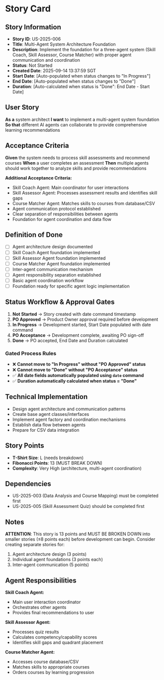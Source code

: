 # Story Card

## Story Information
- **Story ID**: US-2025-006
- **Title**: Multi-Agent System Architecture Foundation
- **Description**: Implement the foundation for a three-agent system (Skill Coach, Skill Assessor, Course Matcher) with proper agent communication and coordination
- **Status**: Not Started
- **Created Date**: 2025-09-14 13:37:59 SGT
- **Start Date**: [Auto-populated when status changes to "In Progress"]
- **End Date**: [Auto-populated when status changes to "Done"]
- **Duration**: [Auto-calculated when status is "Done": End Date - Start Date]

## User Story
**As a** system architect
**I want** to implement a multi-agent system foundation
**So that** different AI agents can collaborate to provide comprehensive learning recommendations

## Acceptance Criteria
**Given** the system needs to process skill assessments and recommend courses
**When** a user completes an assessment
**Then** multiple agents should work together to analyze skills and provide recommendations

**Additional Acceptance Criteria:**
- Skill Coach Agent: Main coordinator for user interactions
- Skill Assessor Agent: Processes assessment results and identifies skill gaps
- Course Matcher Agent: Matches skills to courses from database/CSV
- Agent communication protocol established
- Clear separation of responsibilities between agents
- Foundation for agent coordination and data flow

## Definition of Done
- [ ] Agent architecture design documented
- [ ] Skill Coach Agent foundation implemented
- [ ] Skill Assessor Agent foundation implemented  
- [ ] Course Matcher Agent foundation implemented
- [ ] Inter-agent communication mechanism
- [ ] Agent responsibility separation established
- [ ] Basic agent coordination workflow
- [ ] Foundation ready for specific agent logic implementation

## Status Workflow & Approval Gates
1. **Not Started** → Story created with date command timestamp
2. **PO Approved** → Product Owner approval required before development
3. **In Progress** → Development started, Start Date populated with date command
4. **PO Acceptance** → Development complete, awaiting PO sign-off
5. **Done** → PO accepted, End Date and Duration calculated

### Gated Process Rules
- ❌ **Cannot move to "In Progress" without "PO Approved" status**
- ❌ **Cannot move to "Done" without "PO Acceptance" status**
- ✅ **All date fields automatically populated using `date` command**
- ✅ **Duration automatically calculated when status = "Done"**

## Technical Implementation
- Design agent architecture and communication patterns
- Create base agent classes/interfaces
- Implement agent factory and coordination mechanisms
- Establish data flow between agents
- Prepare for CSV data integration

## Story Points
- **T-Shirt Size**: L (needs breakdown)
- **Fibonacci Points**: 13 (MUST BREAK DOWN)
- **Complexity**: Very High (architecture, multi-agent coordination)

## Dependencies
- US-2025-003 (Data Analysis and Course Mapping) must be completed first
- US-2025-005 (Skill Assessment Quiz) should be completed first

## Notes
**ATTENTION**: This story is 13 points and MUST BE BROKEN DOWN into smaller stories (≤8 points each) before development can begin. Consider creating separate stories for:
1. Agent architecture design (3 points)
2. Individual agent foundations (3 points each)
3. Inter-agent communication (5 points)

## Agent Responsibilities
**Skill Coach Agent:**
- Main user interaction coordinator
- Orchestrates other agents
- Provides final recommendations to user

**Skill Assessor Agent:**
- Processes quiz results
- Calculates competency/capability scores
- Identifies skill gaps and quadrant placement

**Course Matcher Agent:**
- Accesses course database/CSV
- Matches skills to appropriate courses
- Orders courses by learning progression
